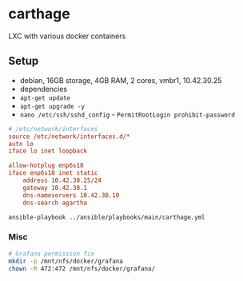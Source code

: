 # carthage

LXC with various docker containers

## Setup

- debian, 16GB storage, 4GB RAM, 2 cores, vmbr1, 10.42.30.25
- dependencies
- `apt-get update`
- `apt-get upgrade -y`
- `nano /etc/ssh/sshd_config` - `PermitRootLogin prohibit-password`

```ini
# /etc/network/interfaces
source /etc/network/interfaces.d/*
auto lo
iface lo inet loopback

allow-hotplug enp6s18
iface enp6s18 inet static
    address 10.42.30.25/24
    gateway 10.42.30.1
    dns-nameservers 10.42.30.10
    dns-search agartha
```

`ansible-playbook ../ansible/playbooks/main/carthage.yml`



### Misc

```sh
# Grafana permission fix
mkdir -p /mnt/nfs/docker/grafana
chown -R 472:472 /mnt/nfs/docker/grafana/
```
